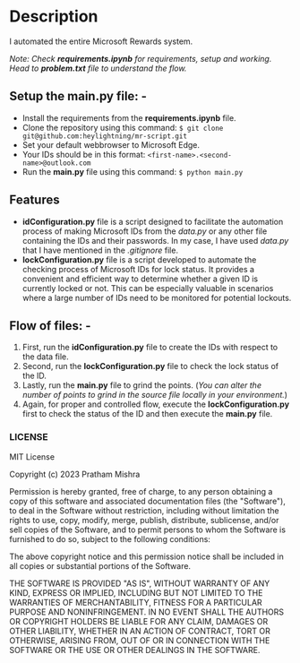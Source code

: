# Description

I automated the entire Microsoft Rewards system.

*Note: Check **requirements.ipynb** for requirements, setup and working. Head to **problem.txt** file to understand the flow.*

## Setup the **main.py** file: -
* Install the requirements from the **requirements.ipynb** file.
* Clone the repository using this command:
` $ git clone git@github.com:heylightning/mr-script.git `
* Set your default webbrowser to Microsoft Edge.
* Your IDs should be in this format: ` <first-name>.<second-name>@outlook.com `
* Run the **main.py** file using this command:
` $ python main.py `

## Features
* **idConfiguration.py** file is a script designed to facilitate the automation process of making Microsoft IDs from the *data.py* or any other file containing the IDs and their passwords. In my case, I have used *data.py* that I have mentioned in the *.gitignore* file. 
* **lockConfiguration.py** file is a script developed to automate the checking process of Microsoft IDs for lock status. It provides a convenient and efficient way to determine whether a given ID is currently locked or not. This can be especially valuable in scenarios where a large number of IDs need to be monitored for potential lockouts.

## Flow of files: -
1. First, run the **idConfiguration.py** file to create the IDs with respect to the data file.
2. Second, run the **lockConfiguration.py** file to check the lock status of the ID.
3. Lastly, run the **main.py** file to grind the points. (*You can alter the number of points to grind in the source file locally in your environment.*)
4. Again, for proper and controlled flow, execute the **lockConfiguration.py** first to check the status of the ID and then execute the **main.py** file.

### LICENSE

MIT License

Copyright (c) 2023 Pratham Mishra

Permission is hereby granted, free of charge, to any person obtaining a copy
of this software and associated documentation files (the "Software"), to deal
in the Software without restriction, including without limitation the rights
to use, copy, modify, merge, publish, distribute, sublicense, and/or sell
copies of the Software, and to permit persons to whom the Software is
furnished to do so, subject to the following conditions:

The above copyright notice and this permission notice shall be included in all
copies or substantial portions of the Software.

THE SOFTWARE IS PROVIDED "AS IS", WITHOUT WARRANTY OF ANY KIND, EXPRESS OR
IMPLIED, INCLUDING BUT NOT LIMITED TO THE WARRANTIES OF MERCHANTABILITY,
FITNESS FOR A PARTICULAR PURPOSE AND NONINFRINGEMENT. IN NO EVENT SHALL THE
AUTHORS OR COPYRIGHT HOLDERS BE LIABLE FOR ANY CLAIM, DAMAGES OR OTHER
LIABILITY, WHETHER IN AN ACTION OF CONTRACT, TORT OR OTHERWISE, ARISING FROM,
OUT OF OR IN CONNECTION WITH THE SOFTWARE OR THE USE OR OTHER DEALINGS IN THE
SOFTWARE.
